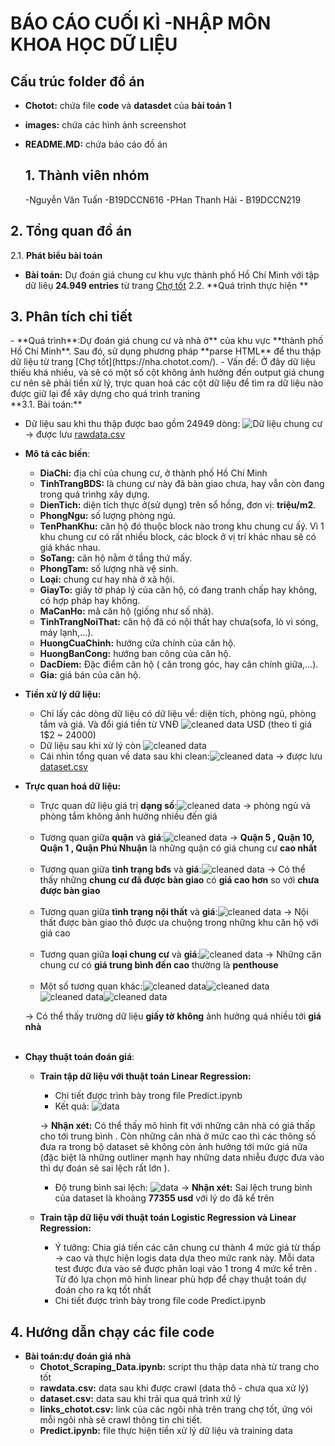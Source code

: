 <h1>BÁO CÁO CUỐI KÌ -NHẬP MÔN KHOA HỌC DỮ LIỆU</h1>
<h2>Cấu trúc folder đồ án</h2>

- **Chotot:** chứa file **code** và **datasdet** của **bài toán 1**
- **images:** chứa các hình ảnh screenshot
- **README.MD:** chứa báo cáo đồ án
  <h2>1. Thành viên nhóm</h2>

  -Nguyễn Văn Tuấn -B19DCCN616
  -PHan Thanh Hải - B19DCCN219

<h2>2. Tổng quan đồ án</h2>

2.1. **Phát biểu bài toán**

- **Bài toán:** Dự đoán giá chung cư khu vực thành phố Hồ Chí Minh với tập dữ liêụ **24.949 entries** từ trang [Chợ tốt](https://nha.chotot.com/)
  2.2. **Quá trình thực hiện **

<h2>3. Phân tích chi tiết</h2>
 - **Quá trình**:Dự đoán giá chung cư và nhà ở** của khu vực **thành phố Hồ Chí Minh**. Sau đó, sử dụng phương pháp **parse HTML** để thu thập dữ liệu từ trang [Chợ tốt](https://nha.chotot.com/).
    - Vấn đề: Ở đây dữ liệu thiếu khá nhiều, và sẽ có một số cột không ảnh hưởng đến output giá chung cư nên sẽ phải tiền xử lý, trực quan hoá các cột dữ liệu để tìm ra dữ liệu nào được giữ lại để xây dựng cho quá trình traning<br>
**3.1. Bài toán:**

- Dữ liệu sau khi thu thập được bao gồm 24949 dòng: ![Dữ liệu chung cư](./images/chotot_data2.png) &#8594; được lưu [rawdata.csv](./Chotot/rawdata.csv)

- **Mô tả các biến**:
  - **DiaChi:** địa chỉ của chung cư, ở thành phố Hồ Chí Minh
  - **TinhTrangBDS:** là chung cư này đã bàn giao chưa, hay vẫn còn đang trong quá trìnhg xây dựng.
  - **DienTich:** diện tích thực ở(sử dụng) trên sổ hồng, đơn vị: **triệu/m2**.
  - **PhongNgu:** số lượng phòng ngủ.
  - **TenPhanKhu:** căn hộ đó thuộc block nào trong khu chung cư ấý. Vì 1 khu chung cư có rất nhiều block, các block ở vị trí khác nhau sẽ có giá khác nhau.
  - **SoTang:** căn hộ nằm ở tầng thứ mấy.
  - **PhongTam:** số lượng nhà vệ sinh.
  - **Loại:** chung cư hay nhà ở xã hội.
  - **GiayTo:** giấy tờ pháp lý của căn hộ, có đang tranh chấp hay không, có hợp pháp hay không.
  - **MaCanHo:** mã căn hộ (giống như số nhà).
  - **TinhTrangNoiThat:** căn hộ đã có nội thất hay chưa(sofa, lò vi sóng, máy lạnh,...).
  - **HuongCuaChinh:** hướng cửa chính của căn hộ.
  - **HuongBanCong:** hướng ban công của căn hộ.
  - **DacDiem:** Đặc điểm căn hộ ( căn trong góc, hay căn chính giữa,...).
  - **Gia:** giá bán của căn hộ.
    <br>
- **Tiền xử lý dữ liệu:**
  - Chỉ lấy các dòng dữ liệu có dữ liệu về: diện tích, phòng ngủ, phòng tắm và giá. Và đổi giá tiền từ VNĐ ![cleaned data](./images/chotot_data3.png) USD (theo tỉ giá 1$2 ~ 24000)
  - Dữ liệu sau khi xử lý còn ![cleaned data](./images/chotot_data3.png)
  - Cái nhìn tổng quan về data sau khi clean:![cleaned data](./images/chotot_data4.png)
    &#8594; được lưu [dataset.csv](./Chotot/.ipynb_checkpoints/dataset.csv)
    <br>
- **Trực quan hoá dữ liệu:**<br>

  - Trực quan dữ liệu giá trị **dạng số**:![cleaned data](./images/chotot_data5.png)
    &#8594; phòng ngủ và phòng tắm không ảnh hưởng nhiều đến giá<br><br>
  - Tương quan giữa **quận** và **giá**:![cleaned data](./images/chotot_data6.png)
    &#8594; **Quận 5 , Quận 10, Quận 1 , Quận Phú Nhuận** là những quận có giá chung cư **cao nhất**<br><br>
  - Tương quan giữa **tình trạng bđs** và **giá**:![cleaned data](./images/chotot_data7.png)
    &#8594; Có thể thấy những **chung cư đã được bàn giao** có **giá cao hơn** so với **chưa được bàn giao**<br><br>
  - Tương quan giữa **tình trạng nội thất** và **giá**:![cleaned data](./images/chotot_data12.png)
    &#8594; Nội thất được bàn giao thô được ưa chuộng trong những khu căn hộ với giá cao<br><br>
  - Tương quan giữa **loại chung cư** và **giá**:![cleaned data](./images/chotot_data13.png)
    &#8594; Những căn chung cư có **giá trung bình đến cao** thường là **penthouse**<br><br>
  - Một số tương quan khác:![cleaned data](./images/chotot_data8.png)![cleaned data](./images/chotot_data9.png)![cleaned data](./images/chotot_data10.png)![cleaned data](./images/chotot_data11.png)

  &#8594; Có thể thấy trường dữ liệu **giấy tờ** **không** ảnh hưởng quá nhiều tới **giá nhà**<br><br>

- **Chạy thuật toán đoán giá**:

  - **Train tập dữ liệu với thuật toán Linear Regression:**

    - Chi tiết được trình bày trong file Predict.ipynb
    - Kết quả: ![data](./images/rating_data4.png)

    &#8594; **Nhận xét:** Có thể thấy mô hình fit với những căn nhà có giá thấp cho tới trung bình . Còn những căn nhà ở mức cao thì các thông số đưa ra trong bộ dataset sẽ không còn ảnh hưởng tới mức giá nữa (đặc biệt là những outliner mạnh hay những data nhiễu được đưa vào thì dự đoán sẽ sai lệch rất lớn ).

    - Độ trung bình sai lệch: ![data](./images/rating_data5.png)
      &#8594; **Nhận xét:** Sai lệch trung bình của dataset là khoảng **77355 usd** với lý do đã kể trên

  - **Train tập dữ liệu với thuật toán Logistic Regression và Linear Regression:**
    - Ý tưởng: Chia giá tiền các căn chung cư thành 4 mức giá từ thấp -> cao và thực hiện logis data dựa theo mức rank này. Mỗi data test được đưa vào sẽ được phân loại vào 1 trong 4 mức kể trên . Từ đó lựa chọn mô hình linear phù hợp để chạy thuật toán dự đoán cho ra kq tốt nhất
    - Chi tiết được trình bày trong file code Predict.ipynb

<h2>4. Hướng dẫn chạy các file code</h2>

- **Bài toán:dự đoán giá nhà**
  - **Chotot_Scraping_Data.ipynb:** script thu thập data nhà từ trang cho tốt
  - **rawdata.csv:** data sau khi được crawl (data thô - chưa qua xử lý)
  - **dataset.csv:** data sau khi trải qua quá trình xử lý
  - **links_chotot.csv:** link của các ngôi nhà trên trang chợ tốt, ứng vói mỗi ngôi nhà sẽ crawl thông tin chi tiết.
  - **Predict.ipynb:** file thực hiện tiền xử lý dữ liệu và training data<br><br>
